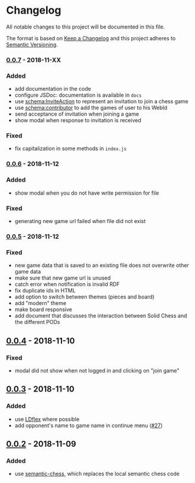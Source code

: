 # Changelog

All notable changes to this project will be documented in this file.

The format is based on [Keep a Changelog](http://keepachangelog.com/en/1.0.0/)
and this project adheres to [Semantic Versioning](http://semver.org/spec/v2.0.0.html).

### [0.0.7] - 2018-11-XX

### Added

- add documentation in the code
- configure JSDoc: documentation is available in `docs`
- use [schema:InviteAction](http://schema.org/InviteAction) to represent an invitation to join a chess game
- use [schema:contributor](http://schema.org/contributor) to add the games of user to his WebId
- send acceptance of invitation when joining a game
- show modal when response to invitation is received

### Fixed

- fix capitalization in some methods in `index.js`

### [0.0.6] - 2018-11-12

### Added

- show modal when you do not have write permission for file

### Fixed

- generating new game url failed when file did not exist

### [0.0.5] - 2018-11-12

### Fixed

- new game data that is saved to an existing file does not overwrite other game data
- make sure that new game url is unused
- catch error when notification is invalid RDF
- fix duplicate ids in HTML
- add option to switch between themes (pieces and board)
- add "modern" theme
- make board responsive
- add document that discusses the interaction between Solid Chess and the different PODs

## [0.0.4] - 2018-11-10

### Fixed

- modal did not show when not logged in and clicking on "join game"

## [0.0.3] - 2018-11-10

### Added

- use [LDflex](https://github.com/solid/query-ldflex) where possible
- add opponent's name to game name in continue menu ([#27](https://github.com/pheyvaer/solid-chess/issues/27))

## [0.0.2] - 2018-11-09

### Added

- use [semantic-chess](https://github.com/pheyvaer/semantic-chess-js), which replaces the local semantic chess code

[0.0.7]: https://github.com/pheyvaer/solid-chess/compare/v0.0.6...v0.0.7
[0.0.6]: https://github.com/pheyvaer/solid-chess/compare/v0.0.5...v0.0.6
[0.0.5]: https://github.com/pheyvaer/solid-chess/compare/v0.0.4...v0.0.5
[0.0.4]: https://github.com/pheyvaer/solid-chess/compare/v0.0.3...v0.0.4
[0.0.3]: https://github.com/pheyvaer/solid-chess/compare/v0.0.2...v0.0.3
[0.0.2]: https://github.com/pheyvaer/solid-chess/compare/v0.0.1...v0.0.2
